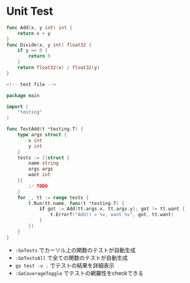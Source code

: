 # Unit Test
```go
func Add(x, y int) int {
    return x + y
}
func Divide(x, y int) float32 {
    if y == 0 {
        return 0
    }
    return float32(x) / float32(y)
}

<!-- test file -->

package main

import (
	"testing"
)

func TestAdd(t *testing.T) {
	type args struct {
		x int
		y int
	}
	tests := []struct {
		name string
		args args
		want int
	}{
        // TODO
	}
	for _, tt := range tests {
		t.Run(tt.name, func(t *testing.T) {
			if got := Add(tt.args.x, tt.args.y); got != tt.want {
				t.Errorf("Add() = %v, want %v", got, tt.want)
			}
		})
	}
}
```
- `:GoTests` でカーソル上の関数のテストが自動生成
- `:GoTestsAll` で全ての関数のテストが自動生成
- `go test -v .` でテストの結果を詳細表示
- `:GoCoverageToggle` でテストの網羅性をcheckできる
